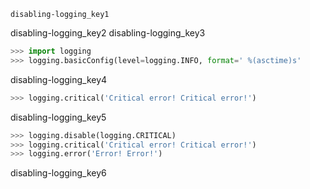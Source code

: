```ngMeta
disabling-logging_key1
```

disabling-logging_key2
disabling-logging_key3


```python
>>> import logging
>>> logging.basicConfig(level=logging.INFO, format=' %(asctime)s'
```
disabling-logging_key4
```python
>>> logging.critical('Critical error! Critical error!')
```
disabling-logging_key5
```python
>>> logging.disable(logging.CRITICAL)
>>> logging.critical('Critical error! Critical error!')
>>> logging.error('Error! Error!')
```
disabling-logging_key6

